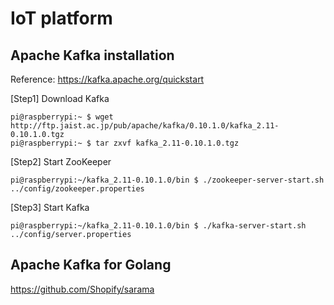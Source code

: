 # IoT platform

## Apache Kafka installation 

Reference: https://kafka.apache.org/quickstart

[Step1] Download Kafka
```
pi@raspberrypi:~ $ wget	http://ftp.jaist.ac.jp/pub/apache/kafka/0.10.1.0/kafka_2.11-0.10.1.0.tgz
pi@raspberrypi:~ $ tar zxvf kafka_2.11-0.10.1.0.tgz
```

[Step2] Start ZooKeeper
```
pi@raspberrypi:~/kafka_2.11-0.10.1.0/bin $ ./zookeeper-server-start.sh ../config/zookeeper.properties
```

[Step3] Start Kafka
```
pi@raspberrypi:~/kafka_2.11-0.10.1.0/bin $ ./kafka-server-start.sh ../config/server.properties
```

## Apache Kafka for Golang

https://github.com/Shopify/sarama
